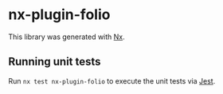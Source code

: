 # nx-plugin-folio

This library was generated with [Nx](https://nx.dev).

## Running unit tests

Run `nx test nx-plugin-folio` to execute the unit tests via [Jest](https://jestjs.io).
